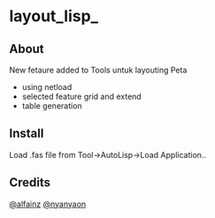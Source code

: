 # layout_lisp_
## About
New fetaure added to Tools untuk layouting Peta
- using netload
- selected feature grid and extend
- table generation
## Install
Load .fas file from Tool->AutoLisp->Load Application..
## Credits
[@alfainz](https://github.com/alfains)
[@nyanyaon](https://github.com/nyanyaon)
